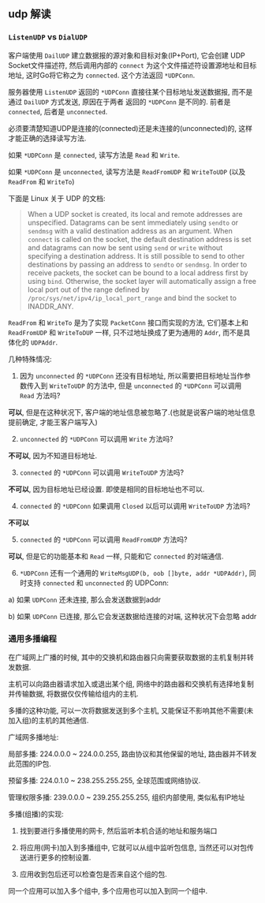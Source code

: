 ## udp 解读

### `ListenUDP` vs `DialUDP`

客户端使用 `DailUDP` 建立数据报的源对象和目标对象(IP+Port), 它会创建 UDP Socket文件描述符, 然后调用内部的 `connect`
为这个文件描述符设置源地址和目标地址, 这时Go将它称之为 `connected`. 这个方法返回 `*UDPConn`.

服务器使用 `ListenUDP` 返回的 `*UDPConn` 直接往某个目标地址发送数据报, 而不是通过 `DailUDP` 方式发送, 原因在于两者
返回的 `*UDPConn` 是不同的. 前者是 `connected`, 后者是 `unconnected`.


必须要清楚知道UDP是连接的(connected)还是未连接的(unconnected)的, 这样才能正确的选择读写方法.

如果 `*UDPConn` 是 `connected`, 读写方法是 `Read` 和 `Write`.

如果 `*UDPConn` 是 `unconnected`, 读写方法是 `ReadFromUDP` 和 `WriteToUDP` (以及 `ReadFrom` 和 `WriteTo`)


下面是 Linux 关于 UDP 的文档:

> When a UDP socket is created, its local and remote addresses are unspecified. Datagrams can be 
sent immediately using `sendto` or `sendmsg` with a valid destination address as an argument. When 
`connect` is called on the socket, the default destination address is set and datagrams can now be 
sent using `send` or `write` without specifying a destination address. It is still possible to send 
to other destinations by passing an address to `sendto` or `sendmsg`. In order to receive packets, 
the socket can be bound to a local address first by using `bind`. Otherwise, the socket layer will 
automatically assign a free local port out of the range defined by 
`/proc/sys/net/ipv4/ip_local_port_range` and bind the socket to INADDR_ANY.


`ReadFrom` 和 `WriteTo` 是为了实现 `PacketConn` 接口而实现的方法, 它们基本上和 `ReadFromUDP` 和 `WriteToDUP`
一样, 只不过地址换成了更为通用的 `Addr`, 而不是具体化的 `UDPAddr`.


几种特殊情况:

1. 因为 `unconnected` 的 `*UDPConn` 还没有目标地址, 所以需要把目标地址当作参数传入到 `WriteToUDP` 的方法中, 但是
`unconnected` 的 `*UDPConn` 可以调用 `Read` 方法吗?

**可以**, 但是在这种状况下, 客户端的地址信息被忽略了.(也就是说客户端的地址信息提前确定, 才能王客户端写入)

2. `unconnected` 的 `*UDPConn` 可以调用 `Write` 方法吗?

**不可以**, 因为不知道目标地址.

3. `connected` 的 `*UDPConn` 可以调用 `WriteToUDP` 方法吗?

**不可以**, 因为目标地址已经设置. 即使是相同的目标地址也不可以.

4. `connected` 的 `*UDPConn` 如果调用 `Closed` 以后可以调用 `WriteToUDP` 方法吗?

**不可以**

5. `connected` 的 `*UDPConn` 可以调用 `ReadFromUDP` 方法吗?

**可以**, 但是它的功能基本和 `Read` 一样, 只能和它 `connected` 的对端通信.

6. `*UDPConn` 还有一个通用的 `WriteMsgUDP(b, oob []byte, addr *UDPAddr)`, 同时支持 `connected` 和 
`unconnected` 的 UDPConn:

a) 如果 `UDPConn` 还未连接, 那么会发送数据到addr

b) 如果 `UDPConn` 已连接, 那么它会发送数据给连接的对端, 这种状况下会忽略 addr


### 通用多播编程

在广域网上广播的时候, 其中的交换机和路由器只向需要获取数据的主机复制并转发数据.

主机可以向路由器请求加入或退出某个组, 网络中的路由器和交换机有选择地复制并传输数据, 将数据仅仅传输给组内的主机. 

多播的这种功能, 可以一次将数据发送到多个主机, 又能保证不影响其他不需要(未加入组)的主机的其他通信.

广域网多播地址:

局部多播: 224.0.0.0 ~ 224.0.0.255, 路由协议和其他保留的地址, 路由器并不转发此范围的IP包.

预留多播: 224.0.1.0 ~ 238.255.255.255, 全球范围或网络协议.

管理权限多播: 239.0.0.0 ~ 239.255.255.255, 组织内部使用, 类似私有IP地址


多播(组播)的实现:

1) 找到要进行多播使用的网卡, 然后监听本机合适的地址和服务端口

2) 将应用(网卡)加入到多播组中, 它就可以从组中监听包信息, 当然还可以对包传送进行更多的控制设置.

3) 应用收到包后还可以检查包是否来自这个组的包.


同一个应用可以加入多个组中, 多个应用也可以加入到同一个组中.